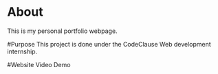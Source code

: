 # About
This is my personal portfolio webpage. 

#Purpose
This project is done under the CodeClause Web development internship. 

#Website Video Demo
